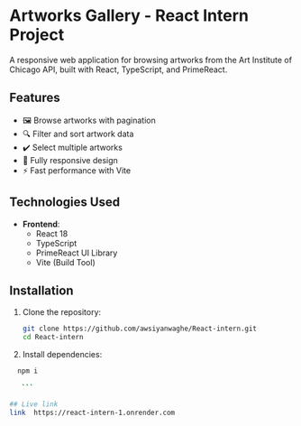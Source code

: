 # Artworks Gallery - React Intern Project

A responsive web application for browsing artworks from the Art Institute of Chicago API, built with React, TypeScript, and PrimeReact.

## Features

- 🖼️ Browse artworks with pagination
- 🔍 Filter and sort artwork data
- ✔️ Select multiple artworks
- 📱 Fully responsive design
- ⚡ Fast performance with Vite

## Technologies Used

- **Frontend**: 
  - React 18
  - TypeScript
  - PrimeReact UI Library
  - Vite (Build Tool)


## Installation

1. Clone the repository:
   ```bash
   git clone https://github.com/awsiyanwaghe/React-intern.git
   cd React-intern

    ```

 2. Install dependencies:
 ```bash
   npm i 
   
    ```

## Live link 
link  https://react-intern-1.onrender.com
